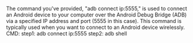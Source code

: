 The command you've provided, "adb connect ip:5555," is used to connect an Android device to your computer over the Android Debug Bridge (ADB) via a specified IP address and port (5555 in this case). This command is typically used when you want to connect to an Android device wirelessly.
CMD: 
step1: adb connect ip:5555
step2: adb shell 
